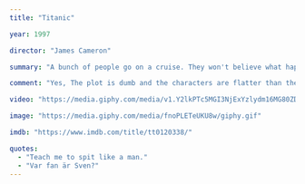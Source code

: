 ```yaml
---
title: "Titanic"

year: 1997

director: "James Cameron"

summary: "A bunch of people go on a cruise. They won't believe what happens next!"

comment: "Yes, The plot is dumb and the characters are flatter than the north atlantic sea on a icy, windless night. Yet Ttitanic is amazingly well made, it won all the oscars, everbody saw it more than once, and it reshaped how movies are made and marketed. Slavoj Žižek made the point that the real catastrophy would have been if everybody had lived and the romance had to crash with reality. That is the role of the ice berg. Compare: Summer with Monika (1953)"

video: "https://media.giphy.com/media/v1.Y2lkPTc5MGI3NjExYzlydm16MG80ZDZwNXgxcGJpeWNyMmhkcWtzYnRmM3owN296MzB1NSZlcD12MV9pbnRlcm5hbF9naWZfYnlfaWQmY3Q9Zw/fnoPLETeUKU8w/giphy.mp4"

image: "https://media.giphy.com/media/fnoPLETeUKU8w/giphy.gif"

imdb: "https://www.imdb.com/title/tt0120338/"

quotes:
  - "Teach me to spit like a man."
  - "Var fan är Sven?"
---
```

